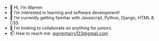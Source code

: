 - 👋 Hi, I’m Warren
- 👀 I’m interested in learning and software development!
- 🌱 I’m currently getting familiar with Javascript, Python, Django, HTML & CSS
- 💞️ I’m looking to collaborate on anything for juniors.
- 📫 How to reach me: warrentarry123@gmail.com

<!---
WarrenJMT/WarrenJMT is a ✨ special ✨ repository because its `README.md` (this file) appears on your GitHub profile.
You can click the Preview link to take a look at your changes.
--->
